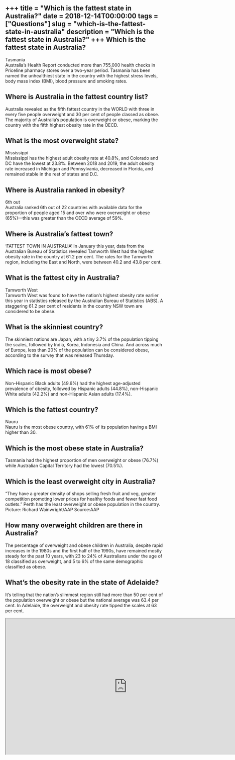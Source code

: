 +++
title = "Which is the fattest state in Australia?"
date = 2018-12-14T00:00:00
tags = ["Questions"]
slug = "which-is-the-fattest-state-in-australia"
description = "Which is the fattest state in Australia?"
+++
Which is the fattest state in Australia?
----------------------------------------

Tasmania  
Australia’s Health Report conducted more than 755,000 health checks in Priceline pharmacy stores over a two-year period. Tasmania has been named the unhealthiest state in the country with the highest stress levels, body mass index (BMI), blood pressure and smoking rates.

Where is Australia in the fattest country list?
-----------------------------------------------

Australia revealed as the fifth fattest country in the WORLD with three in every five people overweight and 30 per cent of people classed as obese. The majority of Australia’s population is overweight or obese, marking the country with the fifth highest obesity rate in the OECD.

What is the most overweight state?
----------------------------------

Mississippi  
Mississippi has the highest adult obesity rate at 40.8%, and Colorado and DC have the lowest at 23.8%. Between 2018 and 2019, the adult obesity rate increased in Michigan and Pennsylvania, decreased in Florida, and remained stable in the rest of states and D.C.

Where is Australia ranked in obesity?
-------------------------------------

6th out  
Australia ranked 6th out of 22 countries with available data for the proportion of people aged 15 and over who were overweight or obese (65%)—this was greater than the OECD average of 59%.

Where is Australia’s fattest town?
----------------------------------

‘FATTEST TOWN IN AUSTRALIA’ In January this year, data from the Australian Bureau of Statistics revealed Tamworth West had the highest obesity rate in the country at 61.2 per cent. The rates for the Tamworth region, including the East and North, were between 40.2 and 43.8 per cent.

What is the fattest city in Australia?
--------------------------------------

Tamworth West  
Tamworth West was found to have the nation’s highest obesity rate earlier this year in statistics released by the Australian Bureau of Statistics (ABS). A staggering 61.2 per cent of residents in the country NSW town are considered to be obese.

What is the skinniest country?
------------------------------

The skinniest nations are Japan, with a tiny 3.7% of the population tipping the scales, followed by India, Korea, Indonesia and China. And across much of Europe, less than 20% of the population can be considered obese, according to the survey that was released Thursday.

Which race is most obese?
-------------------------

Non-Hispanic Black adults (49.6%) had the highest age-adjusted prevalence of obesity, followed by Hispanic adults (44.8%), non-Hispanic White adults (42.2%) and non-Hispanic Asian adults (17.4%).

Which is the fattest country?
-----------------------------

Nauru  
Nauru is the most obese country, with 61% of its population having a BMI higher than 30.

Which is the most obese state in Australia?
-------------------------------------------

Tasmania had the highest proportion of men overweight or obese (76.7%) while Australian Capital Territory had the lowest (70.5%).

Which is the least overweight city in Australia?
------------------------------------------------

“They have a greater density of shops selling fresh fruit and veg, greater competition promoting lower prices for healthy foods and fewer fast food outlets.” Perth has the least overweight or obese population in the country. Picture: Richard Wainwright/AAP Source:AAP

How many overweight children are there in Australia?
----------------------------------------------------

The percentage of overweight and obese children in Australia, despite rapid increases in the 1980s and the first half of the 1990s, have remained mostly steady for the past 10 years, with 23 to 24% of Australians under the age of 18 classified as overweight, and 5 to 6% of the same demographic classified as obese.

What’s the obesity rate in the state of Adelaide?
-------------------------------------------------

It’s telling that the nation’s slimmest region still had more than 50 per cent of the population overweight or obese but the national average was 63.4 per cent. In Adelaide, the overweight and obesity rate tipped the scales at 63 per cent.

<iframe allow="accelerometer; autoplay; clipboard-write; encrypted-media; gyroscope; picture-in-picture" allowfullscreen="" class="__youtube_prefs__  epyt-is-override  no-lazyload" data-no-lazy="1" data-origheight="433" data-origwidth="770" data-skipgform_ajax_framebjll="" height="433" id="_ytid_51764" loading="lazy" src="https://www.youtube.com/embed/nvJsEX9MWpw?enablejsapi=1&autoplay=0&cc_load_policy=0&cc_lang_pref=&iv_load_policy=1&loop=0&modestbranding=0&rel=1&fs=1&playsinline=0&autohide=2&theme=dark&color=red&controls=1&" title="YouTube player" width="770"></iframe>